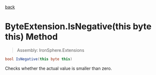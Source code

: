 ﻿

[back](/IronSphere.Extensions/types/ByteExtension)

# ByteExtension.IsNegative(this byte this) Method

> Assembly: IronSphere.Extensions

```csharp
bool IsNegative(this byte this)
```

Checks whether the actual value is smaller than zero.

 